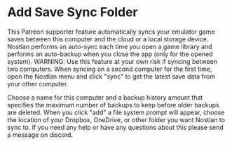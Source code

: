 # Add Save Sync Folder

This Patreon supporter feature automatically syncs your emulator game saves between this computer and the cloud or a local storage device. Nostlan performs an auto-sync each time you open a game library and performs an auto-backup when you close the app (only for the opened system). WARNING: Use this feature at your own risk if syncing between two computers. When syncing on a second computer for the first time, open the Nostlan menu and click "sync" to get the latest save data from your other computer.

Choose a name for this computer and a backup history amount that specifies the maximum number of backups to keep before older backups are deleted.
When you click "add" a file system prompt will appear, choose the location of your Dropbox, OneDrive, or other folder you want Nostlan to sync to. If you need any help or have any questions about this please send a message on discord.
